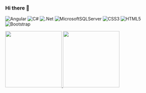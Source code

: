 ### Hi there 👋

![Angular](https://img.shields.io/badge/angular-%23DD0031.svg?style=for-the-badge&logo=angular&logoColor=white)
![C#](https://img.shields.io/badge/c%23-%23239120.svg?style=for-the-badge&logo=c-sharp&logoColor=white)
![.Net](https://img.shields.io/badge/.NET-5C2D91?style=for-the-badge&logo=.net&logoColor=white)
![MicrosoftSQLServer](https://img.shields.io/badge/Microsoft%20SQL%20Server-CC2927?style=for-the-badge&logo=microsoft%20sql%20server&logoColor=white)
![CSS3](https://img.shields.io/badge/css3-%231572B6.svg?style=for-the-badge&logo=css3&logoColor=white)
![HTML5](https://img.shields.io/badge/html5-%23E34F26.svg?style=for-the-badge&logo=html5&logoColor=white)
![Bootstrap](https://img.shields.io/badge/bootstrap-%238511FA.svg?style=for-the-badge&logo=bootstrap&logoColor=white)

<div>
<a href="https://github.com/geismarsamis">
<img loading="lazy" height="180em" src="https://github-readme-stats.vercel.app/api/top-langs/?username=geismarsamis&layout=compact&langs_count=7&theme=dracula"/>
<img loading="lazy" height="180em" src="https://github-readme-stats.vercel.app/api?username=geismarsamis&show_icons=true&theme=dracula&include_all_commits=true&count_private=true"/>
</div>
  
<!--
**geismarsamis/geismarsamis** is a ✨ _special_ ✨ repository because its `README.md` (this file) appears on your GitHub profile.

Here are some ideas to get you started:

- 🔭 I’m currently working on ...
- 🌱 I’m currently learning ...
- 👯 I’m looking to collaborate on ...
- 🤔 I’m looking for help with ...
- 💬 Ask me about ...
- 📫 How to reach me: ...
- 😄 Pronouns: ...
- ⚡ Fun fact: ...
-->
